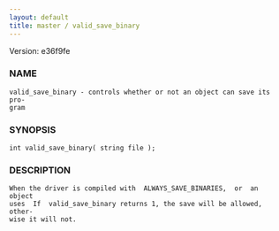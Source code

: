 ```yaml
---
layout: default
title: master / valid_save_binary
---
```


Version: e36f9fe




### NAME
    valid_save_binary - controls whether or not an object can save its pro‐
    gram


### SYNOPSIS
    int valid_save_binary( string file );


### DESCRIPTION
    When the driver is compiled with  ALWAYS_SAVE_BINARIES,  or  an  object
    uses  If  valid_save_binary returns 1, the save will be allowed, other‐
    wise it will not.



